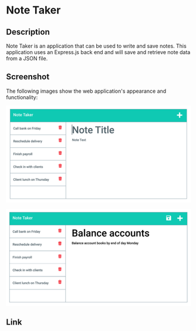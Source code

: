 # Note Taker

## Description

Note Taker is an application that can be used to write and save notes. This application uses an Express.js back end and will save and retrieve note data from a JSON file.

## Screenshot

The following images show the web application's appearance and functionality:

![Existing notes are listed in the left-hand column with empty fields on the right-hand side for the new note’s title and text.](./images/11-express-homework-demo-01.png)

![Note titled “Balance accounts” reads, “Balance account books by end of day Monday,” with other notes listed on the left.](./images/11-express-homework-demo-02.png)

## Link


